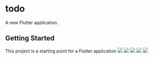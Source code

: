 # todo

A new Flutter application.

## Getting Started

This project is a starting point for a Flutter application
<img src="https://i.imgur.com/TfPt05W.jpeg">
<img src="https://i.imgur.com/eH92KnK.jpeg">
<img src="https://i.imgur.com/7dU34a2.jpeg">
<img src="https://i.imgur.com/6a4IhKR.jpeg">
<img src="https://i.imgur.com/1AIYi4H.jpeg">
